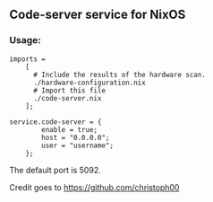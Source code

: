 ## Code-server service for NixOS


### Usage:

```
imports =
    [
      # Include the results of the hardware scan.
      ./hardware-configuration.nix
      # Import this file
      ./code-server.nix
    ];
```

```
service.code-server = {
        enable = true;
        host = "0.0.0.0";
        user = "username";
    };
```

The default port is 5092.

Credit goes to https://github.com/christoph00

